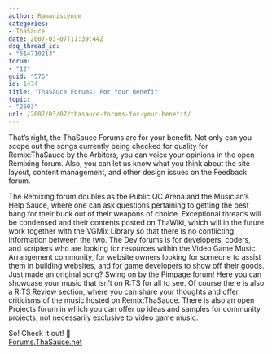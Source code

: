 ```yaml
---
author: Ramaniscence
categories:
- ThaSauce
date: 2007-03-07T11:39:44Z
dsq_thread_id:
- "514710213"
forum:
- "12"
guid: "575"
id: 1474
title: 'ThaSauce Forums: For Your Benefit'
topic:
- "2603"
url: /2007/03/07/thasauce-forums-for-your-benefit/
---
```


That&#8217;s right, the ThaSauce Forums are for your benefit. Not only can you scope out the songs currently being checked for quality for Remix:ThaSauce by the Arbiters, you can voice your opinions in the open Remixing forum. Also, you can let us know what you think about the site layout, content management, and other design issues on the Feedback forum.
  
The Remixing forum doubles as the Public QC Arena and the Musician&#8217;s Help Sauce, where one can ask questions pertaining to getting the best bang for their buck out of their weapons of choice. Exceptional threads will be condensed and their contents posted on ThaWiki, which will in the future work together with the VGMix Library so that there is no conflicting information between the two. The Dev forums is for developers, coders, and scripters who are looking for resources within the Video Game Music Arrangement community, for website owners looking for someone to assist them in building websites, and for game developers to show off their goods. Just made an original song? Swing on by the Pimpage forum! Here you can showcase your music that isn&#8217;t on R:TS for all to see. Of course there is also a R:TS Review section, where you can share your thoughts and offer criticisms of the music hosted on Remix:ThaSauce. There is also an open Projects forum in which you can offer up ideas and samples for community projects, not necessarily exclusive to video game music.

So! Check it out! 🙂  
<a href="http://forums.thasauce.net/" target="_blank">Forums.ThaSauce.net</a>